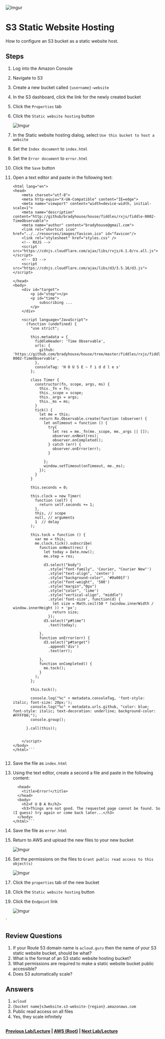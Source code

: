 ![Imgur](https://i.imgur.com/M32RGmj.png)


S3 Static Website Hosting
======

How to configure an S3 bucket as a static website host.

## Steps

1.  Log into the Amazon Console
2.  Navigate to S3
3.  Create a new bucket called `{username}-website`
4.  In the S3 dashboard, click the link for the newly created bucket
5.  Click the `Properties` tab
6.  Click the `Static website hosting` button

    ![Imgur](https://i.imgur.com/Y7IbtQY.png)

7.  In the Static website hosting dialog, select `Use this bucket to host a website`
8.  Set the `Index document` to `index.html`
9.  Set the `Error document` to `error.html`
10. Click the `Save` button
11. Open a text editor and paste in the following text:
      
      ```<!DOCTYPE html>
      <html lang="en">
      <head>
          <meta charset="utf-8">
          <meta http-equiv="X-UA-Compatible" content="IE=edge">
          <meta name="viewport" content="width=device-width, initial-scale=1">
          <meta name="description" content="http://github/bradyhouse/house/fiddles/rxjs/fiddle-0002-TimeObservable">
          <meta name="author" content="bradyhouse@gmail.com">
          <link rel="shortcut icon" href="../../resources/images/favicon.ico" id="favicon"/>
          <link rel="stylesheet" href="styles.css" />
          <!-- RXJS -->
          <script src="https://cdnjs.cloudflare.com/ajax/libs/rxjs/4.1.0/rx.all.js"></script>
          <!-- D3 -->
          <script src="https://cdnjs.cloudflare.com/ajax/libs/d3/3.5.16/d3.js"></script>
      
      </head>
      <body>
          <div id="target">
              <p id="step"></p>
              <p id="time">
                  subscribing ...
              </p>
          </div>
      
          <script language="JavaScript">
            (function (undefined) {
              "use strict";
      
              this.metadata = {
                fiddleHeader: 'Time Observable',
                urls: {
                  github: 'https://github.com/bradyhouse/house/tree/master/fiddles/rxjs/fiddle-0002-TimeObservable',
                },
                consoleTag: 'H O U S E ~ f i d d l e s'
              };
      
              class Timer {
                constructor(fn, scope, args, ms) {
                  this._fn = fn;
                  this._scope = scope;
                  this._args = args;
                  this._ms = ms;
                }
                tick() {
                  let me = this;
                  return Rx.Observable.create(function (observer) {
                    let onTimeout = function () {
                      try{
                        let res = me._fn(me._scope, me._args || []);
                        observer.onNext(res);
                        observer.onCompleted();
                      } catch (err) {
                        observer.onError(err);
                      }
      
                    };
                    window.setTimeout(onTimeout, me._ms);
                  });
                }
              }
      
              this.seconds = 0;
      
              this.clock = new Timer(
                function (self) {
                  return self.seconds += 1;
                },
                this, // scope
                null, // arguments
                1  // delay
              );
      
              this.tock = function () {
                var me = this;
                me.clock.tick().subscribe(
                  function onNext(res) {
                    let today = Date.now();
                    me.step = res;
      
                    d3.select("body")
                      .style("font-family", 'Courier, "Courier New"')
                      .style("text-align", 'center')
                      .style("background-color", '#0a001f')
                      .style("font-weight", '500')
                      .style("margin","0px")
                      .style("color", 'lime')
                      .style("vertical-align", "middle")
                      .style('font-size', function(d) {
                        let size = Math.ceil(50 * (window.innerWidth / window.innerHeight )) + 'px';
                        return size;
                      });
                    d3.select("p#time")
                      .text(today);
      
                  },
                  function onError(err) {
                    d3.select("p#target")
                      .append('div')
                      .text(err);
      
                  },
                  function onCompleted() {
                    me.tock();
                  }
                );
              };
      
              this.tock();
      
              console.log("%c" + metadata.consoleTag, 'font-style: italic; font-size: 20px;');
              console.log("%c" + metadata.urls.github, "color: blue; font-style: italic; text-decoration: underline; background-color: #FFFF00;");
              console.group();
      
            }.call(this));
      
      
          </script>
      </body>
      </html>```
      

12. Save the file as `index.html`
13. Using the text editor, create a second a file and paste in the following content:

      
      ```<html>
        <head>
          <title>Error!</title>
        </head>
        <body>
          <h2>F U B A R</h2>
          <h3>Things are not good. The requested page cannot be found. So (I guess) try again or come back later...</h3>
        </body>
      </html>```

14. Save the file as `error.html`
15. Return to AWS and upload the new files to your new bucket

    ![Imgur](https://i.imgur.com/ZLDXn3n.png)
    
16. Set the permissions on the files to `Grant public read access to this object(s)`

    ![Imgur](https://i.imgur.com/3e4Ab7i.png)

17. Click the `properties` tab of the new bucket
18. Click the `Static website hosting` button
19. Click the `Endpoint` link

    ![Imgur](https://i.imgur.com/rhsSVRc.png)  

`

## Review Questions

1.  If your Route 53 domain name is `acloud.guru` then the name of your S3 static website bucket, should be what?
2.  What is the format of an S3 static website hosting bucket?
3.  What permissions are required to make a static website bucket public accessible?
4.  Does S3 automatically scale?

## Answers

1.  `acloud`
2.  `{bucket name}s3website.s3-website-{region}.amazonaws.com`
3.  Public read access on all files
4.  Yes, they scale infinitely


## 

**[Previous Lab/Lecture](../snowball/snowball-exam-tips.md) | [AWS (Root)](../readme.adoc) | [Next Lab/Lecture](s3-exam-tips.md)**

